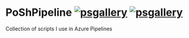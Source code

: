 # PoShPipeline [![psgallery](https://img.shields.io/powershellgallery/v/PoShPipeline.svg)](https://www.powershellgallery.com/packages/PoShPipeline/) [![psgallery](https://img.shields.io/powershellgallery/dt/PoShPipeline.svg)](https://www.powershellgallery.com/packages/PoShPipeline/)

Collection of scripts I use in Azure Pipelines
